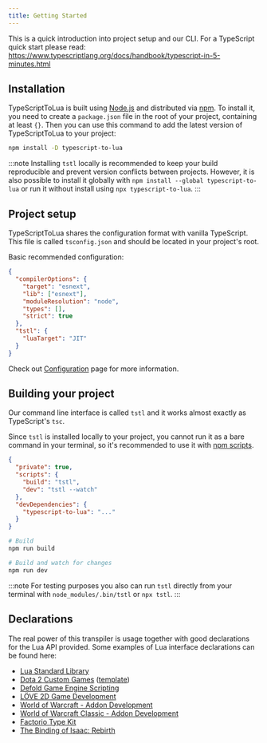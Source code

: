 ```yaml
---
title: Getting Started
---
```


This is a quick introduction into project setup and our CLI. For a TypeScript quick start please read: https://www.typescriptlang.org/docs/handbook/typescript-in-5-minutes.html

## Installation

TypeScriptToLua is built using [Node.js](https://nodejs.org/) and distributed via [npm](https://www.npmjs.com/). To install it, you need to create a `package.json` file in the root of your project, containing at least `{}`. Then you can use this command to add the latest version of TypeScriptToLua to your project:

```bash
npm install -D typescript-to-lua
```

:::note
Installing `tstl` locally is recommended to keep your build reproducible and prevent version conflicts between projects. However, it is also possible to install it globally with `npm install --global typescript-to-lua` or run it without install using `npx typescript-to-lua`.
:::

## Project setup

TypeScriptToLua shares the configuration format with vanilla TypeScript. This file is called `tsconfig.json` and should be located in your project's root.

Basic recommended configuration:

```json title=tsconfig.json
{
  "compilerOptions": {
    "target": "esnext",
    "lib": ["esnext"],
    "moduleResolution": "node",
    "types": [],
    "strict": true
  },
  "tstl": {
    "luaTarget": "JIT"
  }
}
```

Check out [Configuration](configuration.md) page for more information.

## Building your project

Our command line interface is called `tstl` and it works almost exactly as TypeScript's `tsc`.

Since `tstl` is installed locally to your project, you cannot run it as a bare command in your terminal, so it's recommended to use it with [npm scripts](https://docs.npmjs.com/misc/scripts).

```json title=package.json
{
  "private": true,
  "scripts": {
    "build": "tstl",
    "dev": "tstl --watch"
  },
  "devDependencies": {
    "typescript-to-lua": "..."
  }
}
```

```bash
# Build
npm run build

# Build and watch for changes
npm run dev
```

:::note
For testing purposes you also can run `tstl` directly from your terminal with `node_modules/.bin/tstl` or `npx tstl`.
:::

## Declarations

The real power of this transpiler is usage together with good declarations for the Lua API provided. Some examples of Lua interface declarations can be found here:

- [Lua Standard Library](https://github.com/TypeScriptToLua/lua-types)
- [Dota 2 Custom Games](https://github.com/ModDota/API/tree/master/declarations/server) ([template](https://github.com/ModDota/TypeScriptAddonTemplate))
- [Defold Game Engine Scripting](https://github.com/ts-defold/types)
- [LÖVE 2D Game Development](https://github.com/hazzard993/love-typescript-definitions)
- [World of Warcraft - Addon Development](https://github.com/wartoshika/wow-declarations)
- [World of Warcraft Classic - Addon Development](https://github.com/wartoshika/wow-classic-declarations)
- [Factorio Type Kit](https://cdaringe.github.io/factorio-type-kit/)
- [The Binding of Isaac: Rebirth](https://isaacscript.github.io)
